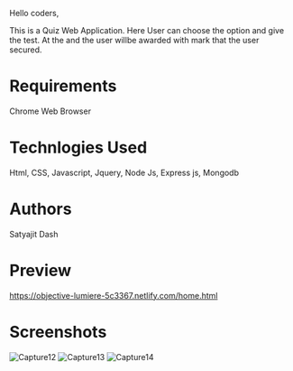 Hello coders,

This is a Quiz Web Application. Here User can choose the option and give the test.
At the and the user willbe awarded with mark that the user secured.

# Requirements 

Chrome Web Browser

# Technlogies Used

Html, CSS, Javascript, Jquery, Node Js, Express js, Mongodb

# Authors
Satyajit Dash

# Preview
https://objective-lumiere-5c3367.netlify.com/home.html

# Screenshots
![Capture12](https://user-images.githubusercontent.com/32846765/69984490-3bf1cc00-155f-11ea-90f7-e5d183b2077a.PNG)
![Capture13](https://user-images.githubusercontent.com/32846765/69984572-6ba0d400-155f-11ea-9a1d-049c2835da9d.PNG)
![Capture14](https://user-images.githubusercontent.com/32846765/69984610-7ce9e080-155f-11ea-813a-51f94c373316.PNG)


